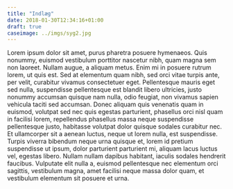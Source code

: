```yaml
---
title: "Indlæg"
date: 2018-01-30T12:34:16+01:00
draft: true
caseimage: ../imgs/syg2.jpg
---
```


Lorem ipsum dolor sit amet, purus pharetra posuere hymenaeos. Quis nonummy, euismod vestibulum porttitor nascetur nibh, quam magna sem non laoreet. Nullam augue, a aliquam metus. Enim mi in posuere rutrum lorem, ut quis est. Sed at elementum quam nibh, sed orci vitae turpis ante, per velit, curabitur vivamus consectetuer eget. Pellentesque mauris eget sed nulla, suspendisse pellentesque est blandit libero ultricies, justo nonummy accumsan quisque nam nulla, odio feugiat, non vivamus sapien vehicula taciti sed accumsan. Donec aliquam quis venenatis quam in euismod, volutpat sed nec quis egestas parturient, phasellus orci nisl quam in facilisi lorem, repellendus phasellus massa neque suspendisse pellentesque justo, habitasse volutpat dolor quisque sodales curabitur nec. Et ullamcorper sit a aenean luctus, neque ut lorem nulla, est suspendisse. Turpis viverra bibendum neque urna quisque et, lorem id pretium suspendisse ut ipsum, dolor parturient parturient mi, aliquam lacus luctus vel, egestas libero. Nullam nullam dapibus habitant, iaculis sodales hendrerit faucibus. Vulputate elit nulla a, euismod pellentesque nec elementum orci sagittis, vestibulum magna, amet facilisi neque massa dolor quam, et vestibulum elementum sit posuere et urna.